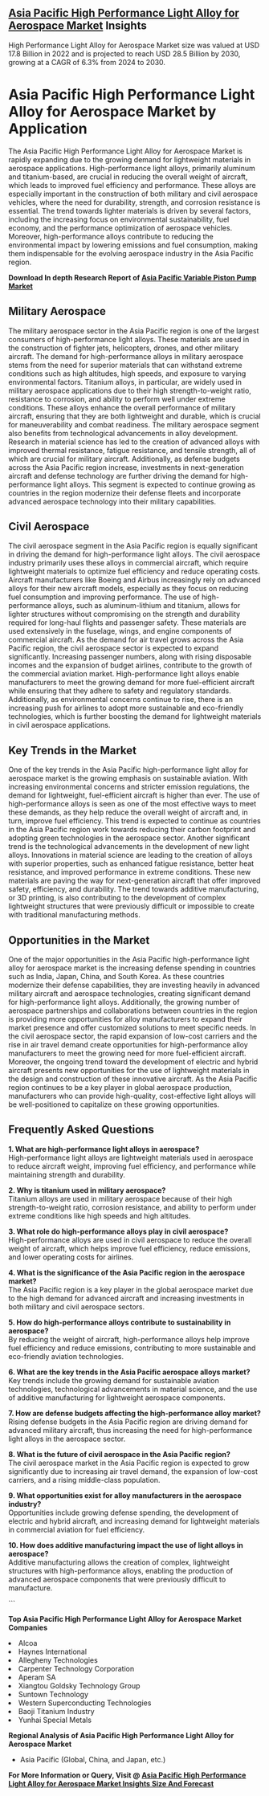 <h2><a href="https://www.verifiedmarketreports.com/download-sample/?rid=513104&amp;utm_source=Github-Feb&amp;utm_medium=219" target="_blank">Asia Pacific High Performance Light Alloy for Aerospace Market</a> Insights</h2><p>High Performance Light Alloy for Aerospace Market size was valued at USD 17.8 Billion in 2022 and is projected to reach USD 28.5 Billion by 2030, growing at a CAGR of 6.3% from 2024 to 2030.</p><p><h1>Asia Pacific High Performance Light Alloy for Aerospace Market by Application</h1> <p>The Asia Pacific High Performance Light Alloy for Aerospace Market is rapidly expanding due to the growing demand for lightweight materials in aerospace applications. High-performance light alloys, primarily aluminum and titanium-based, are crucial in reducing the overall weight of aircraft, which leads to improved fuel efficiency and performance. These alloys are especially important in the construction of both military and civil aerospace vehicles, where the need for durability, strength, and corrosion resistance is essential. The trend towards lighter materials is driven by several factors, including the increasing focus on environmental sustainability, fuel economy, and the performance optimization of aerospace vehicles. Moreover, high-performance alloys contribute to reducing the environmental impact by lowering emissions and fuel consumption, making them indispensable for the evolving aerospace industry in the Asia Pacific region. <p><strong>Download In depth Research Report of <a href="https://www.verifiedmarketreports.com/download-sample/?rid=236118&amp;utm_source=Pulse-Dec&amp;utm_medium=219" target="_blank">Asia Pacific Variable Piston Pump Market</a></strong></p></p> <h2>Military Aerospace</h2> <p>The military aerospace sector in the Asia Pacific region is one of the largest consumers of high-performance light alloys. These materials are used in the construction of fighter jets, helicopters, drones, and other military aircraft. The demand for high-performance alloys in military aerospace stems from the need for superior materials that can withstand extreme conditions such as high altitudes, high speeds, and exposure to varying environmental factors. Titanium alloys, in particular, are widely used in military aerospace applications due to their high strength-to-weight ratio, resistance to corrosion, and ability to perform well under extreme conditions. These alloys enhance the overall performance of military aircraft, ensuring that they are both lightweight and durable, which is crucial for maneuverability and combat readiness. The military aerospace segment also benefits from technological advancements in alloy development. Research in material science has led to the creation of advanced alloys with improved thermal resistance, fatigue resistance, and tensile strength, all of which are crucial for military aircraft. Additionally, as defense budgets across the Asia Pacific region increase, investments in next-generation aircraft and defense technology are further driving the demand for high-performance light alloys. This segment is expected to continue growing as countries in the region modernize their defense fleets and incorporate advanced aerospace technology into their military capabilities.</p> <h2>Civil Aerospace</h2> <p>The civil aerospace segment in the Asia Pacific region is equally significant in driving the demand for high-performance light alloys. The civil aerospace industry primarily uses these alloys in commercial aircraft, which require lightweight materials to optimize fuel efficiency and reduce operating costs. Aircraft manufacturers like Boeing and Airbus increasingly rely on advanced alloys for their new aircraft models, especially as they focus on reducing fuel consumption and improving performance. The use of high-performance alloys, such as aluminum-lithium and titanium, allows for lighter structures without compromising on the strength and durability required for long-haul flights and passenger safety. These materials are used extensively in the fuselage, wings, and engine components of commercial aircraft. As the demand for air travel grows across the Asia Pacific region, the civil aerospace sector is expected to expand significantly. Increasing passenger numbers, along with rising disposable incomes and the expansion of budget airlines, contribute to the growth of the commercial aviation market. High-performance light alloys enable manufacturers to meet the growing demand for more fuel-efficient aircraft while ensuring that they adhere to safety and regulatory standards. Additionally, as environmental concerns continue to rise, there is an increasing push for airlines to adopt more sustainable and eco-friendly technologies, which is further boosting the demand for lightweight materials in civil aerospace applications.</p> <h2>Key Trends in the Market</h2> <p>One of the key trends in the Asia Pacific high-performance light alloy for aerospace market is the growing emphasis on sustainable aviation. With increasing environmental concerns and stricter emission regulations, the demand for lightweight, fuel-efficient aircraft is higher than ever. The use of high-performance alloys is seen as one of the most effective ways to meet these demands, as they help reduce the overall weight of aircraft and, in turn, improve fuel efficiency. This trend is expected to continue as countries in the Asia Pacific region work towards reducing their carbon footprint and adopting green technologies in the aerospace sector. Another significant trend is the technological advancements in the development of new light alloys. Innovations in material science are leading to the creation of alloys with superior properties, such as enhanced fatigue resistance, better heat resistance, and improved performance in extreme conditions. These new materials are paving the way for next-generation aircraft that offer improved safety, efficiency, and durability. The trend towards additive manufacturing, or 3D printing, is also contributing to the development of complex lightweight structures that were previously difficult or impossible to create with traditional manufacturing methods.</p> <h2>Opportunities in the Market</h2> <p>One of the major opportunities in the Asia Pacific high-performance light alloy for aerospace market is the increasing defense spending in countries such as India, Japan, China, and South Korea. As these countries modernize their defense capabilities, they are investing heavily in advanced military aircraft and aerospace technologies, creating significant demand for high-performance light alloys. Additionally, the growing number of aerospace partnerships and collaborations between countries in the region is providing more opportunities for alloy manufacturers to expand their market presence and offer customized solutions to meet specific needs. In the civil aerospace sector, the rapid expansion of low-cost carriers and the rise in air travel demand create opportunities for high-performance alloy manufacturers to meet the growing need for more fuel-efficient aircraft. Moreover, the ongoing trend toward the development of electric and hybrid aircraft presents new opportunities for the use of lightweight materials in the design and construction of these innovative aircraft. As the Asia Pacific region continues to be a key player in global aerospace production, manufacturers who can provide high-quality, cost-effective light alloys will be well-positioned to capitalize on these growing opportunities.</p> <h2>Frequently Asked Questions</h2> <p><strong>1. What are high-performance light alloys in aerospace?</strong><br> High-performance light alloys are lightweight materials used in aerospace to reduce aircraft weight, improving fuel efficiency, and performance while maintaining strength and durability.</p> <p><strong>2. Why is titanium used in military aerospace?</strong><br> Titanium alloys are used in military aerospace because of their high strength-to-weight ratio, corrosion resistance, and ability to perform under extreme conditions like high speeds and high altitudes.</p> <p><strong>3. What role do high-performance alloys play in civil aerospace?</strong><br> High-performance alloys are used in civil aerospace to reduce the overall weight of aircraft, which helps improve fuel efficiency, reduce emissions, and lower operating costs for airlines.</p> <p><strong>4. What is the significance of the Asia Pacific region in the aerospace market?</strong><br> The Asia Pacific region is a key player in the global aerospace market due to the high demand for advanced aircraft and increasing investments in both military and civil aerospace sectors.</p> <p><strong>5. How do high-performance alloys contribute to sustainability in aerospace?</strong><br> By reducing the weight of aircraft, high-performance alloys help improve fuel efficiency and reduce emissions, contributing to more sustainable and eco-friendly aviation technologies.</p> <p><strong>6. What are the key trends in the Asia Pacific aerospace alloys market?</strong><br> Key trends include the growing demand for sustainable aviation technologies, technological advancements in material science, and the use of additive manufacturing for lightweight aerospace components.</p> <p><strong>7. How are defense budgets affecting the high-performance alloy market?</strong><br> Rising defense budgets in the Asia Pacific region are driving demand for advanced military aircraft, thus increasing the need for high-performance light alloys in the aerospace sector.</p> <p><strong>8. What is the future of civil aerospace in the Asia Pacific region?</strong><br> The civil aerospace market in the Asia Pacific region is expected to grow significantly due to increasing air travel demand, the expansion of low-cost carriers, and a rising middle-class population.</p> <p><strong>9. What opportunities exist for alloy manufacturers in the aerospace industry?</strong><br> Opportunities include growing defense spending, the development of electric and hybrid aircraft, and increasing demand for lightweight materials in commercial aviation for fuel efficiency.</p> <p><strong>10. How does additive manufacturing impact the use of light alloys in aerospace?</strong><br> Additive manufacturing allows the creation of complex, lightweight structures with high-performance alloys, enabling the production of advanced aerospace components that were previously difficult to manufacture.</p> ```</p><p><strong>Top Asia Pacific High Performance Light Alloy for Aerospace Market Companies</strong></p><div data-test-id=""><p><li>Alcoa</li><li> Haynes International</li><li> Allegheny Technologies</li><li> Carpenter Technology Corporation</li><li> Aperam SA</li><li> Xiangtou Goldsky Technology Group</li><li> Suntown Technology</li><li> Western Superconducting Technologies</li><li> Baoji Titanium Industry</li><li> Yunhai Special Metals</li></p><div><strong>Regional Analysis of&nbsp;Asia Pacific High Performance Light Alloy for Aerospace Market</strong></div><ul><li dir="ltr"><p dir="ltr">Asia Pacific (Global, China, and Japan, etc.)</p></li></ul><p><strong>For More Information or Query, Visit @&nbsp;</strong><strong><a href="https://www.verifiedmarketreports.com/product/high-performance-light-alloy-for-aerospace-market/?utm_source=Github-Feb&amp;utm_medium=219" target="_blank">Asia Pacific High Performance Light Alloy for Aerospace Market Insights Size And Forecast</a></strong></p></div><h2>&nbsp;</h2><div data-test-id="">&nbsp;</div>
